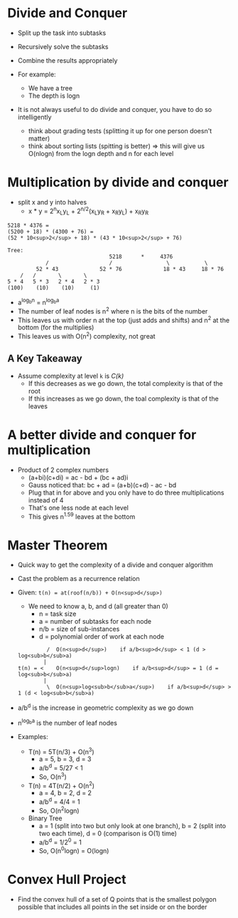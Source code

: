 # Divide and Conquer

- Split up the task into subtasks
- Recursively solve the subtasks
- Combine the results appropriately

- For example:
    - We have a tree
    - The depth is logn

- It is not always useful to do divide and conquer, you have to do so intelligently
    - think about grading tests (splitting it up for one person doesn't matter)
    - think about sorting lists (spitting is better) => this will give us O(nlogn) from the logn depth and n for each level
        

# Multiplication by divide and conquer

-  split x and y into halves
    - x * y = 2<sup>n</sup>x<sub>L</sub>y<sub>L</sub> + 2<sup>n/2</sup>(x<sub>L</sub>y<sub>R</sub> + x<sub>R</sub>y<sub>L</sub>) + x<sub>R</sub>y<sub>R</sub>

```
5218 * 4376 =
(5200 + 18) * (4300 + 76) = 
(52 * 10<sup>2</sup> + 18) * (43 * 10<sup>2</sup> + 76)

Tree:
                                5218      *     4376
            /                   /                 \           \
         52 * 43             52 * 76             18 * 43     18 * 76
    /   /       \       \
5 * 4   5 * 3   2 * 4   2 * 3
(100)    (10)    (10)     (1)
```

- a<sup>log<sub>b</sub>n</sup> = n<sup>log<sub>b</sub>a</sup>
- The number of leaf nodes is n<sup>2</sup> where n is the bits of the number
- This leaves us with order n at the top (just adds and shifts) and n<sup>2</sup> at the bottom (for the multiplies)
- This leaves us with O(n<sup>2</sup>) complexity, not great

## A Key Takeaway

- Assume complexity at level `k` is *C(k)*
    - If this decreases as we go down, the total complexity is that of the root
    - If this increases as we go down, the toal complexity is that of the leaves


# A better divide and conquer for multiplication

- Product of 2 complex numbers
    - (a+bi)(c+di) = ac - bd + (bc + ad)i
    - Gauss noticed that: bc + ad = (a+b)(c+d) - ac - bd
    - Plug that in for above and you only have to do three multiplications instead of 4
    - That's one less node at each level
    - This gives n<sup>1.59</sup> leaves at the bottom

# Master Theorem

- Quick way to get the complexity of a divide and conquer algorithm
- Cast the problem as a recurrence relation
- Given: `t(n) = at(roof(n/b)) + O(n<sup>d</sup>)`
    - We need to know a, b, and d (all greater than 0)
        - n = task size
        - a = number of subtasks for each node
        - n/b = size of sub-instances
        - d = polynomial order of work at each node
    ```
             /  O(n<sup>d</sup>)    if a/b<sup>d</sup> < 1 (d > log<sub>b</sub>a)
            |
    t(n) = <    O(n<sup>d</sup>logn)    if a/b<sup>d</sup> = 1 (d = log<sub>b</sub>a)
            |
             \  O(n<sup>log<sub>b</sub>a</sup>)    if a/b<sup>d</sup> > 1 (d < log<sub>b</sub>a)

    ```

- a/b<sup>d</sup> is the increase in geometric complexity as we go down
- n<sup>log<sub>b</sub>a</sup> is the number of leaf nodes

- Examples:
    - T(n) = 5T(n/3) + O(n<sup>3</sup>)
        - a = 5, b = 3, d = 3
        - a/b<sup>d</sup> = 5/27 < 1
        - So, O(n<sup>3</sup>)
    - T(n) = 4T(n/2) + O(n<sup>2</sup>)
        - a = 4, b = 2, d = 2
        - a/b<sup>d</sup> = 4/4 = 1
        - So, O(n<sup>2</sup>logn)
    - Binary Tree
        - a = 1 (split into two but only look at one branch), b = 2 (split into two each time), d = 0 (comparison is O(1) time)
        - a/b<sup>d</sup> = 1/2<sup>0</sup> = 1
        - So, O(n<sup>0</sup>logn) = O(logn)


# Convex Hull Project

- Find the convex hull of a set of Q points that is the smallest polygon possible that includes all points in the set inside or on the border



